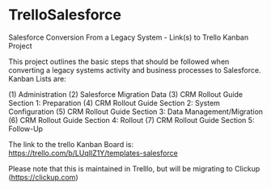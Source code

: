# TrelloSalesforce
Salesforce Conversion From a Legacy System  - Link(s) to Trello Kanban Project

This project outlines the basic steps that should be followed when converting a legacy systems activity and business processes to Salesforce. Kanban Lists are:

(1) Administration 
(2) Salesforce Migration Data 
(3) CRM Rollout Guide Section 1: Preparation 
(4) CRM Rollout Guide Section 2: System Configuration
(5) CRM Rollout Guide Section 3: Data Management/Migration 
(6) CRM Rollout Guide Section 4: Rollout (7) CRM Rollout Guide Section 5: Follow-Up

The link to the trello Kanban Board is:  https://trello.com/b/LUqIlZ1Y/templates-salesforce

Please note that this is maintained in Trelllo, but will be migrating to Clickup (https://clickup.com)
